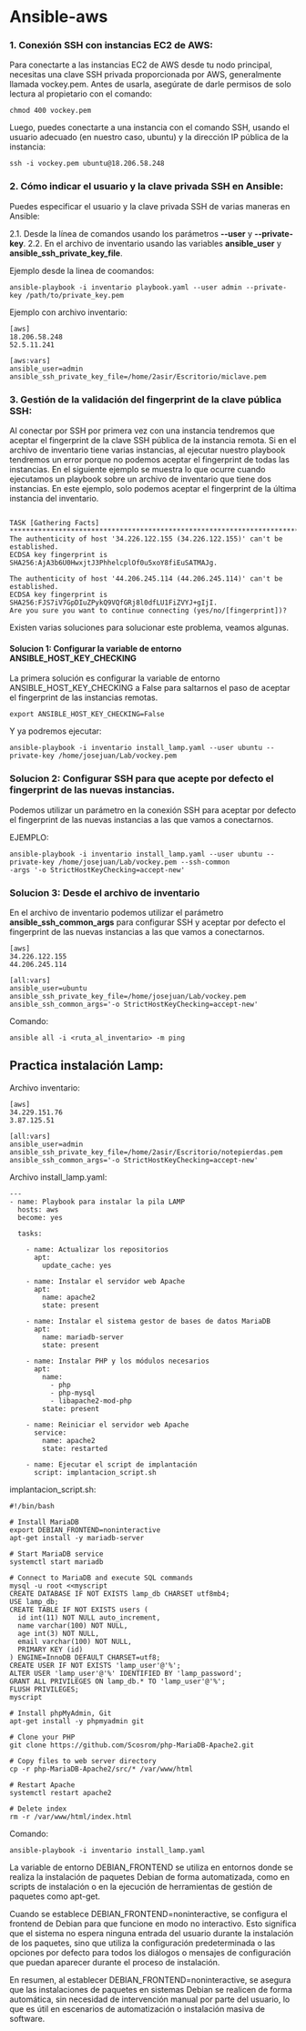 # Ansible-aws

### 1. Conexión SSH con instancias EC2 de AWS:

Para conectarte a las instancias EC2 de AWS desde tu nodo principal, necesitas una clave SSH privada proporcionada por AWS, generalmente llamada vockey.pem. Antes de usarla, asegúrate de darle permisos de solo lectura al propietario con el comando:

```
chmod 400 vockey.pem
```

Luego, puedes conectarte a una instancia con el comando SSH, usando el usuario adecuado (en nuestro caso, ubuntu) y la dirección IP pública de la instancia:

```
ssh -i vockey.pem ubuntu@18.206.58.248
```

### 2. Cómo indicar el usuario y la clave privada SSH en Ansible:

Puedes especificar el usuario y la clave privada SSH de varias maneras en Ansible:

2.1. Desde la línea de comandos usando los parámetros **--user** y **--private-key**.
2.2. En el archivo de inventario usando las variables **ansible_user** y **ansible_ssh_private_key_file**.


Ejemplo desde la linea de coomandos:

```
ansible-playbook -i inventario playbook.yaml --user admin --private-key /path/to/private_key.pem
```

Ejemplo con archivo inventario: 

```
[aws]
18.206.58.248
52.5.11.241

[aws:vars]
ansible_user=admin
ansible_ssh_private_key_file=/home/2asir/Escritorio/miclave.pem
```
### 3. Gestión de la validación del fingerprint de la clave pública SSH:

Al conectar por SSH por primera vez con una instancia tendremos que aceptar el fingerprint de la
clave SSH pública de la instancia remota.
Si en el archivo de inventario tiene varias instancias, al ejecutar nuestro playbook tendremos un
error porque no podemos aceptar el fingerprint de todas las instancias.
En el siguiente ejemplo se muestra lo que ocurre cuando ejecutamos un playbook sobre un archivo
de inventario que tiene dos instancias. En este ejemplo, solo podemos aceptar el fingerprint de la
última instancia del inventario.

```

TASK [Gathering Facts]
******************************************************************************************************************
The authenticity of host '34.226.122.155 (34.226.122.155)' can't be established.
ECDSA key fingerprint is SHA256:AjA3b6U0HwxjtJ3PhhelcplOf0u5xoY8fiEuSATMAJg.

The authenticity of host '44.206.245.114 (44.206.245.114)' can't be established.
ECDSA key fingerprint is SHA256:FJS7iV7GpDIuZPykQ9VQfGRj8l0dfLU1FiZVYJ+gIjI.
Are you sure you want to continue connecting (yes/no/[fingerprint])?

```

Existen varias soluciones para solucionar este problema, veamos algunas.

#### Solucion 1: Configurar la variable de entorno ANSIBLE_HOST_KEY_CHECKING

La primera solución es configurar la variable de entorno ANSIBLE_HOST_KEY_CHECKING a False para
saltarnos el paso de aceptar el fingerprint de las instancias remotas.

```
export ANSIBLE_HOST_KEY_CHECKING=False
```

Y ya podremos ejecutar:

```
ansible-playbook -i inventario install_lamp.yaml --user ubuntu --private-key /home/josejuan/Lab/vockey.pem
```

### Solucion 2: Configurar SSH para que acepte por defecto el fingerprint de las nuevas instancias. 

Podemos utilizar un parámetro en la conexión SSH para aceptar por defecto el fingerprint de las
nuevas instancias a las que vamos a conectarnos.

EJEMPLO:

```
ansible-playbook -i inventario install_lamp.yaml --user ubuntu --private-key /home/josejuan/Lab/vockey.pem --ssh-common
-args '-o StrictHostKeyChecking=accept-new'
```

### Solucion 3: Desde el archivo de inventario

En el archivo de inventario podemos utilizar el parámetro **ansible_ssh_common_args** para configurar
SSH y aceptar por defecto el fingerprint de las nuevas instancias a las que vamos a conectarnos.

```
[aws]
34.226.122.155
44.206.245.114

[all:vars]
ansible_user=ubuntu
ansible_ssh_private_key_file=/home/josejuan/Lab/vockey.pem
ansible_ssh_common_args='-o StrictHostKeyChecking=accept-new'
```

Comando:

```
ansible all -i <ruta_al_inventario> -m ping
```

## Practica instalación Lamp:

Archivo inventario: 

```
[aws]
34.229.151.76
3.87.125.51

[all:vars]
ansible_user=admin
ansible_ssh_private_key_file=/home/2asir/Escritorio/notepierdas.pem
ansible_ssh_common_args='-o StrictHostKeyChecking=accept-new'
```

Archivo install_lamp.yaml:

```
---
- name: Playbook para instalar la pila LAMP
  hosts: aws
  become: yes

  tasks:

    - name: Actualizar los repositorios
      apt:
        update_cache: yes

    - name: Instalar el servidor web Apache
      apt:
        name: apache2
        state: present

    - name: Instalar el sistema gestor de bases de datos MariaDB
      apt:
        name: mariadb-server
        state: present

    - name: Instalar PHP y los módulos necesarios
      apt:
        name:
          - php
          - php-mysql
          - libapache2-mod-php
        state: present

    - name: Reiniciar el servidor web Apache
      service:
        name: apache2
        state: restarted

    - name: Ejecutar el script de implantación
      script: implantacion_script.sh
```

implantacion_script.sh:

```
#!/bin/bash

# Install MariaDB 
export DEBIAN_FRONTEND=noninteractive
apt-get install -y mariadb-server

# Start MariaDB service
systemctl start mariadb

# Connect to MariaDB and execute SQL commands
mysql -u root <<myscript
CREATE DATABASE IF NOT EXISTS lamp_db CHARSET utf8mb4;
USE lamp_db;
CREATE TABLE IF NOT EXISTS users (
  id int(11) NOT NULL auto_increment,
  name varchar(100) NOT NULL,
  age int(3) NOT NULL,
  email varchar(100) NOT NULL,
  PRIMARY KEY (id)
) ENGINE=InnoDB DEFAULT CHARSET=utf8;
CREATE USER IF NOT EXISTS 'lamp_user'@'%';
ALTER USER 'lamp_user'@'%' IDENTIFIED BY 'lamp_password';
GRANT ALL PRIVILEGES ON lamp_db.* TO 'lamp_user'@'%';
FLUSH PRIVILEGES;
myscript

# Install phpMyAdmin, Git
apt-get install -y phpmyadmin git

# Clone your PHP
git clone https://github.com/Scosrom/php-MariaDB-Apache2.git 

# Copy files to web server directory
cp -r php-MariaDB-Apache2/src/* /var/www/html

# Restart Apache
systemctl restart apache2

# Delete index
rm -r /var/www/html/index.html
```

Comando:

```
ansible-playbook -i inventario install_lamp.yaml
```
La variable de entorno DEBIAN_FRONTEND se utiliza en entornos donde se realiza la instalación de paquetes Debian de forma automatizada, como en scripts de instalación o en la ejecución de herramientas de gestión de paquetes como apt-get.

Cuando se establece DEBIAN_FRONTEND=noninteractive, se configura el frontend de Debian para que funcione en modo no interactivo. Esto significa que el sistema no espera ninguna entrada del usuario durante la instalación de los paquetes, sino que utiliza la configuración predeterminada o las opciones por defecto para todos los diálogos o mensajes de configuración que puedan aparecer durante el proceso de instalación.

En resumen, al establecer DEBIAN_FRONTEND=noninteractive, se asegura que las instalaciones de paquetes en sistemas Debian se realicen de forma automática, sin necesidad de intervención manual por parte del usuario, lo que es útil en escenarios de automatización o instalación masiva de software.




